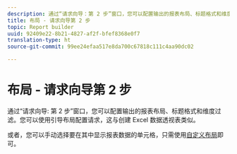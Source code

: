 ```yaml
---
description: 通过“请求向导：第 2 步”窗口，您可以配置输出的报表布局、标题格式和维度过滤。您可以使用引导布局配置请求，这与创建 Excel 数据透视表类似。
title: 布局 - 请求向导第 2 步
topic: Report builder
uuid: 92409e22-8b21-4827-af2f-bfef8368e0f7
translation-type: ht
source-git-commit: 99ee24efaa517e8da700c67818c111c4aa90dc02

---
```



# 布局 - 请求向导第 2 步

通过“请求向导: 第 2 步”窗口，您可以配置输出的报表布局、标题格式和维度过滤。您可以使用引导布局配置请求，这与创建 Excel 数据透视表类似。

或者，您可以手动选择要在其中显示报表数据的单元格，只需使用[自定义布局](/help/analyze/report-builder/layout/configure-the-custom-layout.md)即可。
